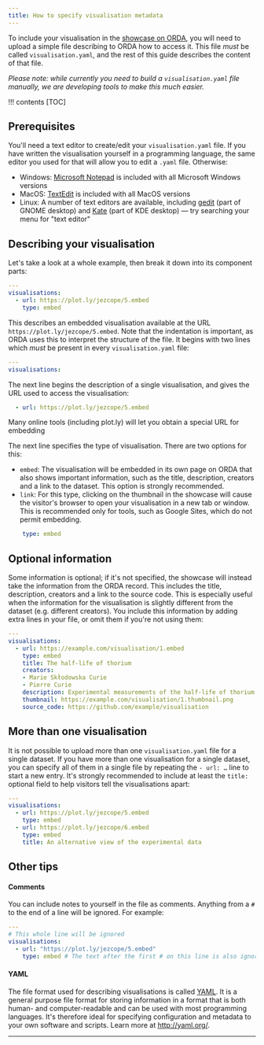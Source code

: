 ```yaml
---
title: How to specify visualisation metadata
---
```


To include your visualisation in the [showcase on ORDA][showcase], you will need to upload a simple file describing to ORDA how to access it. This file *must* be called `visualisation.yaml`, and the rest of this guide describes the content of that file.

*Please note: while currently you need to build a `visualisation.yaml` file manually, we are developing tools to make this much easier.*

!!! contents
    [TOC]

## Prerequisites

You'll need a text editor to create/edit your `visualisation.yaml` file. If you have written the visualisation yourself in a programming language, the same editor you used for that will allow you to edit a `.yaml` file. Otherwise:

- Windows: [Microsoft Notepad][Notepad] is included with all Microsoft Windows versions
- MacOS: [TextEdit][] is included with all MacOS versions
- Linux: A number of text editors are available, including [gedit][] (part of GNOME desktop) and [Kate][] (part of KDE desktop) — try searching your menu for "text editor"

## Describing your visualisation

Let's take a look at a whole example, then break it down into its component parts:

```yaml
---
visualisations:
  - url: https://plot.ly/jezcope/5.embed
    type: embed
```

This describes an embedded visualisation available at the URL `https://plot.ly/jezcope/5.embed`. Note that the indentation is important, as ORDA uses this to interpret the structure of the file. It begins with two lines which *must* be present in every `visualisation.yaml` file:

```yaml
---
visualisations:
```

The next line begins the description of a single visualisation, and gives the URL used to access the visualisation:

```yaml
  - url: https://plot.ly/jezcope/5.embed
```

Many online tools (including plot.ly) will let you obtain a special URL for embedding

The next line specifies the type of visualisation. There are two options for this:

- `embed`: The visualisation will be embedded in its own page on ORDA that also shows important information, such as the title, description, creators and a link to the dataset. This option is strongly recommended.
- `link`: For this type, clicking on the thumbnail in the showcase will cause the visitor's browser to open your visualisation in a new tab or window. This is recommended only for tools, such as Google Sites, which do not permit embedding.

```yaml
    type: embed
```

## Optional information

Some information is optional; if it's not specified, the showcase will instead take the information from the ORDA record. This includes the title, description, creators and a link to the source code. This is especially useful when the information for the visualisation is slightly different from the dataset (e.g. different creators). You include this information by adding extra lines in your file, or omit them if you're not using them:

```yaml
---
visualisations:
  - url: https://example.com/visualisation/1.embed
    type: embed
    title: The half-life of thorium
    creators:
    - Marie Skłodowska Curie
    - Pierre Curie
    description: Experimental measurements of the half-life of thorium samples over time.
    thumbnail: https://example.com/visualisation/1.thumbnail.png
    source_code: https://github.com/example/visualisation
```

## More than one visualisation

It is not possible to upload more than one `visualisation.yaml` file for a single dataset. If you have more than one visualisation for a single dataset, you can specify all of them in a single file by repeating the `- url: …` line to start a new entry. It's strongly recommended to include at least the `title:` optional field to help visitors tell the visualisations apart:

```yaml
---
visualisations:
  - url: https://plot.ly/jezcope/5.embed
    type: embed
  - url: https://plot.ly/jezcope/6.embed
    type: embed
    title: An alternative view of the experimental data
```


## Other tips

#### Comments

You can include notes to yourself in the file as comments. Anything from a `#` to the end of a line will be ignored. For example:

```yaml
---
# This whole line will be ignored
visualisations:
  - url: "https://plot.ly/jezcope/5.embed"
    type: embed # The text after the first # on this line is also ignored
```
      
#### YAML

The file format used for describing visualisations is called [YAML][]. It is a general purpose file format for storing information in a format that is both human- and computer-readable and can be used with most programming languages. It's therefore ideal for specifying configuration and metadata to your own software and scripts. Learn more at <http://yaml.org/>.

- - - - - - - - - - - - - - - - - - - - - - - - - - - - - - - - - - - - - - - -



[showcase]: https://orda.shef.ac.uk/visualisations/
[Notepad]: https://en.wikipedia.org/wiki/Microsoft_Notepad
[TextEdit]: https://en.wikipedia.org/wiki/TextEdit
[gedit]: https://wiki.gnome.org/Apps/Gedit
[Kate]: https://kate-editor.org/
[YAML]: https://en.wikipedia.org/wiki/YAML
